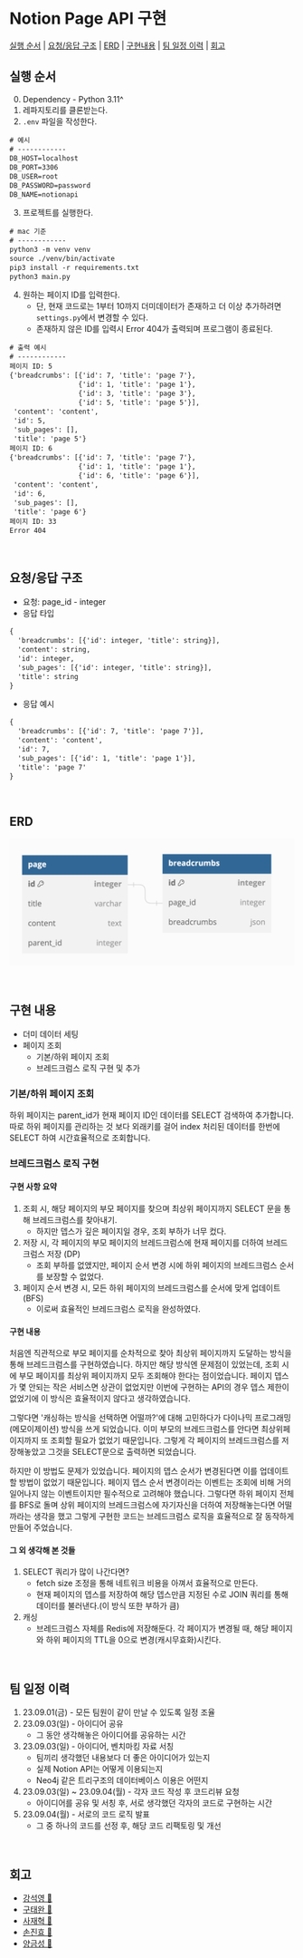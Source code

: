 # Notion Page API 구현

[실행 순서](#실행-순서) | [요청/응답 구조](#요청/응답-구조) | [ERD](#ERD) | [구현내용](#구현-내용) | [팀 일정 이력](#팀-일정-이력) | [회고](#회고)

## 실행 순서

0. Dependency - Python 3.11^
1. 레파지토리를 클론받는다.
2. `.env` 파일을 작성한다.
```text
# 예시
# ------------
DB_HOST=localhost
DB_PORT=3306
DB_USER=root
DB_PASSWORD=password
DB_NAME=notionapi
```
3. 프로젝트를 실행한다.
```commandline
# mac 기준
# ------------
python3 -m venv venv
source ./venv/bin/activate
pip3 install -r requirements.txt
python3 main.py
```
4. 원하는 페이지 ID를 입력한다.
   - 단, 현재 코드로는 1부터 10까지 더미데이터가 존재하고 더 이상 추가하려면 `settings.py`에서 변경할 수 있다.
   - 존재하지 않은 ID를 입력시 Error 404가 출력되며 프로그램이 종료된다.
```text
# 출력 예시
# ------------
페이지 ID: 5
{'breadcrumbs': [{'id': 7, 'title': 'page 7'},
                 {'id': 1, 'title': 'page 1'},
                 {'id': 3, 'title': 'page 3'},
                 {'id': 5, 'title': 'page 5'}],
 'content': 'content',
 'id': 5,
 'sub_pages': [],
 'title': 'page 5'}
페이지 ID: 6
{'breadcrumbs': [{'id': 7, 'title': 'page 7'},
                 {'id': 1, 'title': 'page 1'},
                 {'id': 6, 'title': 'page 6'}],
 'content': 'content',
 'id': 6,
 'sub_pages': [],
 'title': 'page 6'}
페이지 ID: 33
Error 404
```

<br/>

## 요청/응답 구조

- 요청: page_id - integer
- 응답 타입
```
{
  'breadcrumbs': [{'id': integer, 'title': string}],
  'content': string,
  'id': integer,
  'sub_pages': [{'id': integer, 'title': string}],
  'title': string
}
```
- 응답 예시
```
{
  'breadcrumbs': [{'id': 7, 'title': 'page 7'}],
  'content': 'content',
  'id': 7,
  'sub_pages': [{'id': 1, 'title': 'page 1'}],
  'title': 'page 7'
}
```

<br/>

## ERD

![erd.png](README.assets/erd.png)

<br/>

## 구현 내용

- 더미 데이터 세팅
- 페이지 조회
  - 기본/하위 페이지 조회
  - 브레드크럼스 로직 구현 및 추가

### 기본/하위 페이지 조회
 
하위 페이지는 parent_id가 현재 페이지 ID인 데이터를 SELECT 검색하여 추가합니다.
따로 하위 페이지를 관리하는 것 보다 외래키를 걸어 index 처리된 데이터를 한번에 SELECT 하여 시간효율적으로 조회합니다.

### 브레드크럼스 로직 구현

#### 구현 사항 요약

1. 조회 시, 해당 페이지의 부모 페이지를 찾으며 최상위 페이지까지 SELECT 문을 통해 브레드크럼스를 찾아내기.
   - 하지만 뎁스가 깊은 페이지일 경우, 조회 부하가 너무 컸다.
2. 저장 시, 각 페이지의 부모 페이지의 브레드크럼스에 현재 페이지를 더하여 브레드 크럼스 저장 (DP)
   - 조회 부하를 없앴지만, 페이지 순서 변경 시에 하위 페이지의 브레드크럼스 순서를 보장할 수 없었다.
3. 페이지 순서 변경 시, 모든 하위 페이지의 브레드크럼스를 순서에 맞게 업데이트 (BFS)
   - 이로써 효율적인 브레드크럼스 로직을 완성하였다.

#### 구현 내용

처음엔 직관적으로 부모 페이지를 순차적으로 찾아 최상위 페이지까지 도달하는 방식을 통해 브레드크럼스를 구현하였습니다.
하지만 해당 방식엔 문제점이 있었는데, 조회 시에 부모 페이지를 최상위 페이지까지 모두 조회해야 한다는 점이었습니다.
페이지 뎁스가 몇 안되는 작은 서비스면 상관이 없었지만 이번에 구현하는 API의 경우 뎁스 제한이 없었기에 이 방식은 효율적이지 않다고 생각하였습니다.

그렇다면 '캐싱하는 방식을 선택하면 어떨까?'에 대해 고민하다가 다이나믹 프로그래밍(메모이제이션) 방식을 쓰게 되었습니다.
이미 부모의 브레드크럼스를 안다면 최상위페이지까지 또 조회할 필요가 없었기 때문입니다.
그렇게 각 페이지의 브레드크럼스를 저장해놓았고 그것을 SELECT문으로 출력하면 되었습니다.

하지만 이 방법도 문제가 있었습니다. 페이지의 뎁스 순서가 변경된다면 이를 업데이트할 방법이 없었기 때문입니다.
페이지 뎁스 순서 변경이라는 이벤트는 조회에 비해 거의 일어나지 않는 이벤트이지만 필수적으로 고려해야 했습니다.
그렇다면 하위 페이지 전체를 BFS로 돌며 상위 페이지의 브레드크럼스에 자기자신을 더하여 저장해놓는다면 어떨까라는 생각을 했고
그렇게 구현한 코드는 브레드크럼스 로직을 효율적으로 잘 동작하게 만들어 주었습니다.

#### 그 외 생각해 본 것들

1. SELECT 쿼리가 많이 나간다면?
   - fetch size 조정을 통해 네트워크 비용을 아껴서 효율적으로 만든다.
   - 현재 페이지의 뎁스를 저장하여 해당 뎁스만큼 지정된 수로 JOIN 쿼리를 통해 데이터를 불러낸다.(이 방식 또한 부하가 큼)
2. 캐싱
   - 브레드크럼스 자체를 Redis에 저장해둔다. 각 페이지가 변경될 때, 해당 페이지와 하위 페이지의 TTL을 0으로 변경(캐시무효화)시킨다.

<br/>

## 팀 일정 이력

1. 23.09.01(금) - 모든 팀원이 같이 만날 수 있도록 일정 조율 
2. 23.09.03(일) - 아이디어 공유 
   - 그 동안 생각해놓은 아이디어를 공유하는 시간
3. 23.09.03(일) - 아이디어, 벤치마킹 자료 서칭
   - 팀끼리 생각했던 내용보다 더 좋은 아이디어가 있는지
   - 실제 Notion API는 어떻게 이용되는지
   - Neo4j 같은 트리구조의 데이터베이스 이용은 어떤지
4. 23.09.03(일) ~ 23.09.04(월) - 각자 코드 작성 후 코드리뷰 요청
   - 아이디어를 공유 및 서칭 후, 서로 생각했던 각자의 코드로 구현하는 시간
5. 23.09.04(월) - 서로의 코드 로직 발표
   - 그 중 하나의 코드를 선정 후, 해당 코드 리팩토링 및 개선

<br/>

## 회고

- [강석영 📝](./reviews/Kang.md)
- [구태완 📝](./reviews/Gu.md)
- [사재혁 📝](./reviews/Sa.md)
- [손진효 📝](./reviews/Son.md)
- [양금성 📝](./reviews/Yang.md)
